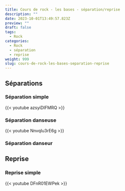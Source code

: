 ```yaml
---
title: Cours de rock - les bases - séparation/reprise
description: ""
date: 2023-10-01T13:49:57.823Z
preview: ""
draft: false
tags:
  - Rock
categories:
  - Rock
  - séparation
  - reprise
weight: 999
slug: cours-de-rock-les-bases-separation-reprise
---
```


## Séparations

### Séparation simple

{{< youtube azsyiDIFMRQ >}}

### Séparation danseuse

{{< youtube NnvqIu3rE6g >}}

### Séparation danseur

## Reprise

### Reprise simple

{{< youtube DFnR01EWPek >}}

